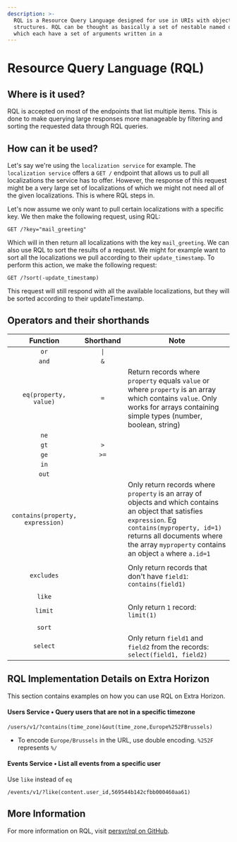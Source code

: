 ```yaml
---
description: >-
  RQL is a Resource Query Language designed for use in URIs with object data
  structures. RQL can be thought as basically a set of nestable named operators
  which each have a set of arguments written in a
---
```


# Resource Query Language (RQL)

## Where is it used? <a href="#markdown-header-where-is-it-used" id="markdown-header-where-is-it-used"></a>

RQL is accepted on most of the endpoints that list multiple items. This is done to make querying large responses more manageable by filtering and sorting the requested data through RQL queries.

## How can it be used? <a href="#markdown-header-how-can-it-be-used" id="markdown-header-how-can-it-be-used"></a>

Let's say we're using the `localization service` for example. The `localization service` offers a `GET /` endpoint that allows us to pull all localizations the service has to offer. However, the response of this request might be a very large set of localizations of which we might not need all of the given localizations. This is where RQL steps in.

Let's now assume we only want to pull certain localizations with a specific key. We then make the following request, using RQL:

`GET /?key="mail_greeting"`

Which will in then return all localizations with the key `mail_greeting`. We can also use RQL to sort the results of a request. We might for example want to sort all the localizations we pull according to their `update_timestamp`. To perform this action, we make the following request:

`GET /?sort(-update_timestamp)`

This request will still respond with all the available localizations, but they will be sorted according to their updateTimestamp.

## Operators and their shorthands <a href="#markdown-header-operators-and-their-shorthands" id="markdown-header-operators-and-their-shorthands"></a>

|             Function             | Shorthand | Note                                                                                                                                                                                                                                            |
| :------------------------------: | :-------: | ----------------------------------------------------------------------------------------------------------------------------------------------------------------------------------------------------------------------------------------------- |
|               `or`               |    `\|`   |                                                                                                                                                                                                                                                 |
|               `and`              |    `&`    |                                                                                                                                                                                                                                                 |
|       `eq(property, value)`      |    `=`    | Return records where `property` equals `value` or where `property` is an array which contains `value`. Only works for arrays containing simple types (number, boolean, string)                                                                  |
|               `ne`               |           |                                                                                                                                                                                                                                                 |
|               `gt`               |    `>`    |                                                                                                                                                                                                                                                 |
|               `ge`               |    `>=`   |                                                                                                                                                                                                                                                 |
|               `in`               |           |                                                                                                                                                                                                                                                 |
|               `out`              |           |                                                                                                                                                                                                                                                 |
| `contains(property, expression)` |           | Only return records where `property` is an array of objects and which contains an object that satisfies  `expression`. Eg `contains(myproperty, id=1)` returns all documents where the array `myproperty` contains an object `a` where `a.id=1` |
|                                  |           |                                                                                                                                                                                                                                                 |
|            `excludes`            |           | Only return records that don't have `field1`: `contains(field1)`                                                                                                                                                                                |
|                                  |           |                                                                                                                                                                                                                                                 |
|              `like`              |           |                                                                                                                                                                                                                                                 |
|              `limit`             |           | Only return `1` record: `limit(1)`                                                                                                                                                                                                              |
|                                  |           |                                                                                                                                                                                                                                                 |
|              `sort`              |           |                                                                                                                                                                                                                                                 |
|             `select`             |           | Only return `field1` and `field2` from the records: `select(field1, field2)`                                                                                                                                                                    |

## RQL Implementation Details on Extra Horizon <a href="#markdown-header-more-information" id="markdown-header-more-information"></a>

This section contains examples on how you can use RQL on Extra Horizon.

#### Users Service • Query users that are not in a specific timezone

```
/users/v1/?contains(time_zone)&out(time_zone,Europe%252FBrussels)
```

* To encode `Europe/Brussels` in the URL, use double encoding. `%252F` represents `%/`

#### Events Service • List all events from a specific user <a href="#markdown-header-more-information" id="markdown-header-more-information"></a>

Use `like` instead of `eq`

```
/events/v1/?like(content.user_id,569544b142cfbb000460aa61)
```

## More Information <a href="#markdown-header-more-information" id="markdown-header-more-information"></a>

For more information on RQL, visit [persvr/rql on GitHub](https://github.com/persvr/rql).
